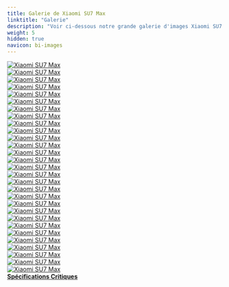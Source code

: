 ```yaml
---
title: Galerie de Xiaomi SU7 Max
linktitle: "Galerie"
description: "Voir ci-dessous notre grande galerie d'images Xiaomi SU7 Max. Cliquez sur les images pour des versions haute résolution."
weight: 5
hidden: true
navicon: bi-images
---
```

<!-- markdownlint-disable MD033 -->
<div class="row" id ="my-gallery">
	<div class="pswp-grid-item col-6 col-md-4">
		<a href="https://media.evkx.net/multimedia/models/xiaomi/su7/su7_max/exterior_1.jpg"
data-pswp-src="https://media.evkx.net/multimedia/models/xiaomi/su7/su7_max/exterior_1.jpg"
data-pswp-width="2880"
data-pswp-height="2160" 
target="_blank">
			<img src="https://media.evkx.net/multimedia/models/xiaomi/su7/su7_max/exterior_1_xst.jpg" alt="Xiaomi SU7 Max" class="img-fluid " />
		</a>
	</div>
	<div class="pswp-grid-item col-6 col-md-4">
		<a href="https://media.evkx.net/multimedia/models/xiaomi/su7/su7_max/exterior_10.jpg"
data-pswp-src="https://media.evkx.net/multimedia/models/xiaomi/su7/su7_max/exterior_10.jpg"
data-pswp-width="3000"
data-pswp-height="1687" 
target="_blank">
			<img src="https://media.evkx.net/multimedia/models/xiaomi/su7/su7_max/exterior_10_xst.jpg" alt="Xiaomi SU7 Max" class="img-fluid " />
		</a>
	</div>
	<div class="pswp-grid-item col-6 col-md-4">
		<a href="https://media.evkx.net/multimedia/models/xiaomi/su7/su7_max/exterior_11.jpg"
data-pswp-src="https://media.evkx.net/multimedia/models/xiaomi/su7/su7_max/exterior_11.jpg"
data-pswp-width="1296"
data-pswp-height="1050" 
target="_blank">
			<img src="https://media.evkx.net/multimedia/models/xiaomi/su7/su7_max/exterior_11_xst.jpg" alt="Xiaomi SU7 Max" class="img-fluid " />
		</a>
	</div>
	<div class="pswp-grid-item col-6 col-md-4">
		<a href="https://media.evkx.net/multimedia/models/xiaomi/su7/su7_max/exterior_12.jpg"
data-pswp-src="https://media.evkx.net/multimedia/models/xiaomi/su7/su7_max/exterior_12.jpg"
data-pswp-width="2880"
data-pswp-height="2160" 
target="_blank">
			<img src="https://media.evkx.net/multimedia/models/xiaomi/su7/su7_max/exterior_12_xst.jpg" alt="Xiaomi SU7 Max" class="img-fluid " />
		</a>
	</div>
	<div class="pswp-grid-item col-6 col-md-4">
		<a href="https://media.evkx.net/multimedia/models/xiaomi/su7/su7_max/exterior_13.jpg"
data-pswp-src="https://media.evkx.net/multimedia/models/xiaomi/su7/su7_max/exterior_13.jpg"
data-pswp-width="2560"
data-pswp-height="1500" 
target="_blank">
			<img src="https://media.evkx.net/multimedia/models/xiaomi/su7/su7_max/exterior_13_xst.jpg" alt="Xiaomi SU7 Max" class="img-fluid " />
		</a>
	</div>
	<div class="pswp-grid-item col-6 col-md-4">
		<a href="https://media.evkx.net/multimedia/models/xiaomi/su7/su7_max/exterior_14.jpg"
data-pswp-src="https://media.evkx.net/multimedia/models/xiaomi/su7/su7_max/exterior_14.jpg"
data-pswp-width="2560"
data-pswp-height="1390" 
target="_blank">
			<img src="https://media.evkx.net/multimedia/models/xiaomi/su7/su7_max/exterior_14_xst.jpg" alt="Xiaomi SU7 Max" class="img-fluid " />
		</a>
	</div>
	<div class="pswp-grid-item col-6 col-md-4">
		<a href="https://media.evkx.net/multimedia/models/xiaomi/su7/su7_max/exterior_15.jpg"
data-pswp-src="https://media.evkx.net/multimedia/models/xiaomi/su7/su7_max/exterior_15.jpg"
data-pswp-width="2880"
data-pswp-height="2171" 
target="_blank">
			<img src="https://media.evkx.net/multimedia/models/xiaomi/su7/su7_max/exterior_15_xst.jpg" alt="Xiaomi SU7 Max" class="img-fluid " />
		</a>
	</div>
	<div class="pswp-grid-item col-6 col-md-4">
		<a href="https://media.evkx.net/multimedia/models/xiaomi/su7/su7_max/exterior_2.jpg"
data-pswp-src="https://media.evkx.net/multimedia/models/xiaomi/su7/su7_max/exterior_2.jpg"
data-pswp-width="2880"
data-pswp-height="2160" 
target="_blank">
			<img src="https://media.evkx.net/multimedia/models/xiaomi/su7/su7_max/exterior_2_xst.jpg" alt="Xiaomi SU7 Max" class="img-fluid " />
		</a>
	</div>
	<div class="pswp-grid-item col-6 col-md-4">
		<a href="https://media.evkx.net/multimedia/models/xiaomi/su7/su7_max/exterior_3.jpg"
data-pswp-src="https://media.evkx.net/multimedia/models/xiaomi/su7/su7_max/exterior_3.jpg"
data-pswp-width="2880"
data-pswp-height="2160" 
target="_blank">
			<img src="https://media.evkx.net/multimedia/models/xiaomi/su7/su7_max/exterior_3_xst.jpg" alt="Xiaomi SU7 Max" class="img-fluid " />
		</a>
	</div>
	<div class="pswp-grid-item col-6 col-md-4">
		<a href="https://media.evkx.net/multimedia/models/xiaomi/su7/su7_max/exterior_4.jpg"
data-pswp-src="https://media.evkx.net/multimedia/models/xiaomi/su7/su7_max/exterior_4.jpg"
data-pswp-width="2880"
data-pswp-height="2160" 
target="_blank">
			<img src="https://media.evkx.net/multimedia/models/xiaomi/su7/su7_max/exterior_4_xst.jpg" alt="Xiaomi SU7 Max" class="img-fluid " />
		</a>
	</div>
	<div class="pswp-grid-item col-6 col-md-4">
		<a href="https://media.evkx.net/multimedia/models/xiaomi/su7/su7_max/exterior_5.jpg"
data-pswp-src="https://media.evkx.net/multimedia/models/xiaomi/su7/su7_max/exterior_5.jpg"
data-pswp-width="2880"
data-pswp-height="2160" 
target="_blank">
			<img src="https://media.evkx.net/multimedia/models/xiaomi/su7/su7_max/exterior_5_xst.jpg" alt="Xiaomi SU7 Max" class="img-fluid " />
		</a>
	</div>
	<div class="pswp-grid-item col-6 col-md-4">
		<a href="https://media.evkx.net/multimedia/models/xiaomi/su7/su7_max/exterior_6.jpg"
data-pswp-src="https://media.evkx.net/multimedia/models/xiaomi/su7/su7_max/exterior_6.jpg"
data-pswp-width="2880"
data-pswp-height="2160" 
target="_blank">
			<img src="https://media.evkx.net/multimedia/models/xiaomi/su7/su7_max/exterior_6_xst.jpg" alt="Xiaomi SU7 Max" class="img-fluid " />
		</a>
	</div>
	<div class="pswp-grid-item col-6 col-md-4">
		<a href="https://media.evkx.net/multimedia/models/xiaomi/su7/su7_max/exterior_7.png"
data-pswp-src="https://media.evkx.net/multimedia/models/xiaomi/su7/su7_max/exterior_7.png"
data-pswp-width="3000"
data-pswp-height="1687" 
target="_blank">
			<img src="https://media.evkx.net/multimedia/models/xiaomi/su7/su7_max/exterior_7_xst.png" alt="Xiaomi SU7 Max" class="img-fluid " />
		</a>
	</div>
	<div class="pswp-grid-item col-6 col-md-4">
		<a href="https://media.evkx.net/multimedia/models/xiaomi/su7/su7_max/exterior_8.png"
data-pswp-src="https://media.evkx.net/multimedia/models/xiaomi/su7/su7_max/exterior_8.png"
data-pswp-width="3000"
data-pswp-height="1687" 
target="_blank">
			<img src="https://media.evkx.net/multimedia/models/xiaomi/su7/su7_max/exterior_8_xst.png" alt="Xiaomi SU7 Max" class="img-fluid " />
		</a>
	</div>
	<div class="pswp-grid-item col-6 col-md-4">
		<a href="https://media.evkx.net/multimedia/models/xiaomi/su7/su7_max/exterior_9.png"
data-pswp-src="https://media.evkx.net/multimedia/models/xiaomi/su7/su7_max/exterior_9.png"
data-pswp-width="3000"
data-pswp-height="1687" 
target="_blank">
			<img src="https://media.evkx.net/multimedia/models/xiaomi/su7/su7_max/exterior_9_xst.png" alt="Xiaomi SU7 Max" class="img-fluid " />
		</a>
	</div>
	<div class="pswp-grid-item col-6 col-md-4">
		<a href="https://media.evkx.net/multimedia/models/xiaomi/su7/su7_max/frontseats_1.jpg"
data-pswp-src="https://media.evkx.net/multimedia/models/xiaomi/su7/su7_max/frontseats_1.jpg"
data-pswp-width="1760"
data-pswp-height="1000" 
target="_blank">
			<img src="https://media.evkx.net/multimedia/models/xiaomi/su7/su7_max/frontseats_1_xst.jpg" alt="Xiaomi SU7 Max" class="img-fluid " />
		</a>
	</div>
	<div class="pswp-grid-item col-6 col-md-4">
		<a href="https://media.evkx.net/multimedia/models/xiaomi/su7/su7_max/frontseats_2.jpg"
data-pswp-src="https://media.evkx.net/multimedia/models/xiaomi/su7/su7_max/frontseats_2.jpg"
data-pswp-width="1760"
data-pswp-height="1000" 
target="_blank">
			<img src="https://media.evkx.net/multimedia/models/xiaomi/su7/su7_max/frontseats_2_xst.jpg" alt="Xiaomi SU7 Max" class="img-fluid " />
		</a>
	</div>
	<div class="pswp-grid-item col-6 col-md-4">
		<a href="https://media.evkx.net/multimedia/models/xiaomi/su7/su7_max/frontseats_3.jpg"
data-pswp-src="https://media.evkx.net/multimedia/models/xiaomi/su7/su7_max/frontseats_3.jpg"
data-pswp-width="1760"
data-pswp-height="1000" 
target="_blank">
			<img src="https://media.evkx.net/multimedia/models/xiaomi/su7/su7_max/frontseats_3_xst.jpg" alt="Xiaomi SU7 Max" class="img-fluid " />
		</a>
	</div>
	<div class="pswp-grid-item col-6 col-md-4">
		<a href="https://media.evkx.net/multimedia/models/xiaomi/su7/su7_max/frontseats_4.jpg"
data-pswp-src="https://media.evkx.net/multimedia/models/xiaomi/su7/su7_max/frontseats_4.jpg"
data-pswp-width="1760"
data-pswp-height="1000" 
target="_blank">
			<img src="https://media.evkx.net/multimedia/models/xiaomi/su7/su7_max/frontseats_4_xst.jpg" alt="Xiaomi SU7 Max" class="img-fluid " />
		</a>
	</div>
	<div class="pswp-grid-item col-6 col-md-4">
		<a href="https://media.evkx.net/multimedia/models/xiaomi/su7/su7_max/headlights_1.jpg"
data-pswp-src="https://media.evkx.net/multimedia/models/xiaomi/su7/su7_max/headlights_1.jpg"
data-pswp-width="2880"
data-pswp-height="2160" 
target="_blank">
			<img src="https://media.evkx.net/multimedia/models/xiaomi/su7/su7_max/headlights_1_xst.jpg" alt="Xiaomi SU7 Max" class="img-fluid " />
		</a>
	</div>
	<div class="pswp-grid-item col-6 col-md-4">
		<a href="https://media.evkx.net/multimedia/models/xiaomi/su7/su7_max/hud_1.jpg"
data-pswp-src="https://media.evkx.net/multimedia/models/xiaomi/su7/su7_max/hud_1.jpg"
data-pswp-width="1760"
data-pswp-height="853" 
target="_blank">
			<img src="https://media.evkx.net/multimedia/models/xiaomi/su7/su7_max/hud_1_xst.jpg" alt="Xiaomi SU7 Max" class="img-fluid " />
		</a>
	</div>
	<div class="pswp-grid-item col-6 col-md-4">
		<a href="https://media.evkx.net/multimedia/models/xiaomi/su7/su7_max/interior_1.jpg"
data-pswp-src="https://media.evkx.net/multimedia/models/xiaomi/su7/su7_max/interior_1.jpg"
data-pswp-width="2560"
data-pswp-height="1498" 
target="_blank">
			<img src="https://media.evkx.net/multimedia/models/xiaomi/su7/su7_max/interior_1_xst.jpg" alt="Xiaomi SU7 Max" class="img-fluid " />
		</a>
	</div>
	<div class="pswp-grid-item col-6 col-md-4">
		<a href="https://media.evkx.net/multimedia/models/xiaomi/su7/su7_max/interior_2.jpg"
data-pswp-src="https://media.evkx.net/multimedia/models/xiaomi/su7/su7_max/interior_2.jpg"
data-pswp-width="1920"
data-pswp-height="908" 
target="_blank">
			<img src="https://media.evkx.net/multimedia/models/xiaomi/su7/su7_max/interior_2_xst.jpg" alt="Xiaomi SU7 Max" class="img-fluid " />
		</a>
	</div>
	<div class="pswp-grid-item col-6 col-md-4">
		<a href="https://media.evkx.net/multimedia/models/xiaomi/su7/su7_max/main_1.jpg"
data-pswp-src="https://media.evkx.net/multimedia/models/xiaomi/su7/su7_max/main_1.jpg"
data-pswp-width="3000"
data-pswp-height="1500" 
target="_blank">
			<img src="https://media.evkx.net/multimedia/models/xiaomi/su7/su7_max/main_1_xst.jpg" alt="Xiaomi SU7 Max" class="img-fluid " />
		</a>
	</div>
	<div class="pswp-grid-item col-6 col-md-4">
		<a href="https://media.evkx.net/multimedia/models/xiaomi/su7/su7_max/rearlights_1.jpg"
data-pswp-src="https://media.evkx.net/multimedia/models/xiaomi/su7/su7_max/rearlights_1.jpg"
data-pswp-width="2880"
data-pswp-height="2160" 
target="_blank">
			<img src="https://media.evkx.net/multimedia/models/xiaomi/su7/su7_max/rearlights_1_xst.jpg" alt="Xiaomi SU7 Max" class="img-fluid " />
		</a>
	</div>
	<div class="pswp-grid-item col-6 col-md-4">
		<a href="https://media.evkx.net/multimedia/models/xiaomi/su7/su7_max/screens_1.jpg"
data-pswp-src="https://media.evkx.net/multimedia/models/xiaomi/su7/su7_max/screens_1.jpg"
data-pswp-width="2560"
data-pswp-height="1440" 
target="_blank">
			<img src="https://media.evkx.net/multimedia/models/xiaomi/su7/su7_max/screens_1_xst.jpg" alt="Xiaomi SU7 Max" class="img-fluid " />
		</a>
	</div>
	<div class="pswp-grid-item col-6 col-md-4">
		<a href="https://media.evkx.net/multimedia/models/xiaomi/su7/su7_max/screens_2.jpg"
data-pswp-src="https://media.evkx.net/multimedia/models/xiaomi/su7/su7_max/screens_2.jpg"
data-pswp-width="1760"
data-pswp-height="853" 
target="_blank">
			<img src="https://media.evkx.net/multimedia/models/xiaomi/su7/su7_max/screens_2_xst.jpg" alt="Xiaomi SU7 Max" class="img-fluid " />
		</a>
	</div>
	<div class="pswp-grid-item col-6 col-md-4">
		<a href="https://media.evkx.net/multimedia/models/xiaomi/su7/su7_max/secondrowseats_1.jpg"
data-pswp-src="https://media.evkx.net/multimedia/models/xiaomi/su7/su7_max/secondrowseats_1.jpg"
data-pswp-width="1760"
data-pswp-height="1080" 
target="_blank">
			<img src="https://media.evkx.net/multimedia/models/xiaomi/su7/su7_max/secondrowseats_1_xst.jpg" alt="Xiaomi SU7 Max" class="img-fluid " />
		</a>
	</div>
	<div class="pswp-grid-item col-6 col-md-4">
		<a href="https://media.evkx.net/multimedia/models/xiaomi/su7/su7_max/speakers_1.jpg"
data-pswp-src="https://media.evkx.net/multimedia/models/xiaomi/su7/su7_max/speakers_1.jpg"
data-pswp-width="1760"
data-pswp-height="853" 
target="_blank">
			<img src="https://media.evkx.net/multimedia/models/xiaomi/su7/su7_max/speakers_1_xst.jpg" alt="Xiaomi SU7 Max" class="img-fluid " />
		</a>
	</div>
</div>
<script type="module">
  import PhotoSwipeLightbox from '/js/photoswipe-lightbox.esm.js';
    const lightbox = new PhotoSwipeLightbox({
       gallery: '#my-gallery',
        children: 'a',
        pswpModule: () => import('/js/photoswipe.esm.js')
    });
lightbox.init();
</script>
<div class="mt-3 mb-3">
<a href="../specifications/" class="text-decoration-none text-black">
<strong><i class="bi-arrow-left"></i> Spécifications </strong>
</a>
<a href="../reviews/" class="text-decoration-none text-black float-end">
<strong>Critiques <i class="bi-arrow-right"></i></strong>
</a>
</div>
